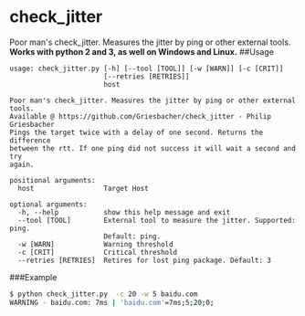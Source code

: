 # check_jitter
Poor man's check_jitter. Measures the jitter by ping or other external tools.
**Works with python 2 and 3, as well on Windows and Linux.**
##Usage
```
usage: check_jitter.py [-h] [--tool [TOOL]] [-w [WARN]] [-c [CRIT]]
                       [--retries [RETRIES]]
                       host

Poor man's check_jitter. Measures the jitter by ping or other external tools.
Available @ https://github.com/Griesbacher/check_jitter - Philip Griesbacher
Pings the target twice with a delay of one second. Returns the difference
between the rtt. If one ping did not success it will wait a second and try
again.

positional arguments:
  host                 Target Host

optional arguments:
  -h, --help           show this help message and exit
  --tool [TOOL]        External tool to measure the jitter. Supported: ping.
                       Default: ping.
  -w [WARN]            Warning threshold
  -c [CRIT]            Critical threshold
  --retries [RETRIES]  Retires for lost ping package. Default: 3
```
###Example
``` bash
$ python check_jitter.py  -c 20 -w 5 baidu.com
WARNING - baidu.com: 7ms | 'baidu.com'=7ms;5;20;0;
```
